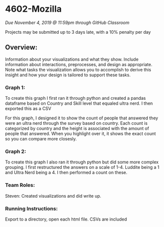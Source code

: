 # 4602-Mozilla
*Due November 4, 2019 @ 11:59pm through GitHub Classroom*

Projects may be submitted up to 3 days late, with a 10% penalty per day

<h2>Overview: </h2>
Information about your visualizations and what they show. Include information about interactions, preprocesses, and design as appropriate. Note what tasks the visualization allows you to accomplish to derive this insight and how your design is tailored to support these tasks.
<h3>Graph 1: </h3>
To create this graph I first ran it through python and created a pandas dataframe based on Country and Skill level that equaled ultra nerd. I then exported this as a CSV

For this graph, I designed it to show the count of people that answered they were an ultra nerd through the survey based on country. Each count is categorized by country and the height is associated with the amount of people that answered. When you highlight over it, it shows the exact count so you can compare more closesly.
<h3>Graph 2: </h3>
To create this graph I also ran it through python but did some more complex grouping. I first restructured the answers on a scale of 1-4. Luddite being a 1 and Ultra Nerd being a 4. I then performed a count on these.

<h3>Team Roles: </h3>
Steven: Created visualizations and did write up.

<h3>Running Instructions: </h3>
Export to a directory, open each html file. CSVs are included
